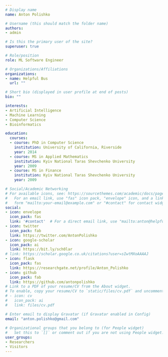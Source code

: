 ```yaml
---
# Display name
name: Anton Polishko

# Username (this should match the folder name)
authors:
- admin

# Is this the primary user of the site?
superuser: true

# Role/position
role: ML Software Engineer

# Organizations/Affiliations
organizations:
- name: Helpful Bus
  url: ""

# Short bio (displayed in user profile at end of posts)
bio: ""

interests:
- Artificial Intelligence
- Machine Learning
- Computer Science
- Bioinformatics

education:
  courses:
  - course: PhD in Computer Science
    institution: University of California, Riverside
    year: 2014
  - course: MS in Applied Mathematics
    institution: Kyiv National Taras Shevchenko University
    year: 2009
  - course: MS in Finance
    institution: Kyiv National Taras Shevchenko University
    year: 2009

# Social/Academic Networking
# For available icons, see: https://sourcethemes.com/academic/docs/page-builder/#icons
#   For an email link, use "fas" icon pack, "envelope" icon, and a link in the
#   form "mailto:your-email@example.com" or "#contact" for contact widget.
social:
- icon: envelope
  icon_pack: fas
  link: '#contact'  # For a direct email link, use "mailto:anton@helpfulbus.com".
- icon: twitter
  icon_pack: fab
  link: https://twitter.com/AntonPolishko
- icon: google-scholar
  icon_pack: ai
  link: https://bit.ly/sch0lar
# link: https://scholar.google.co.uk/citations?user=sIwtMXoAAAAJ
- icon: flask
  icon_pack: fas
  link: https://researchgate.net/profile/Anton_Polishko
- icon: github
  icon_pack: fab
  link: https://github.com/antonpolishko
# Link to a PDF of your resume/CV from the About widget.
# To enable, copy your resume/CV to `static/files/cv.pdf` and uncomment the lines below.
# - icon: cv
#   icon_pack: ai
#   link: files/cv.pdf

# Enter email to display Gravatar (if Gravatar enabled in Config)
email: "anton.polishko@gmail.com"
  
# Organizational groups that you belong to (for People widget)
#   Set this to `[]` or comment out if you are not using People widget.
user_groups:
- Researchers
- Visitors
---
```


